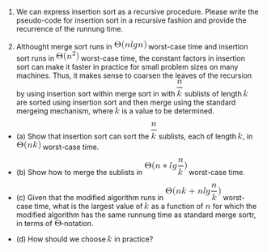 1. We can express insertion sort as a recursive procedure. Please write the pseudo-code for insertion sort in a recursive fashion and provide the recurrence of the runnung time.

2. Althought merge sort runs in ![image](https://github.com/jysh1214/ntut_algorithm2018/blob/master/image/CodeCogsEqn.gif) worst-case time and insertion sort runs in ![image](https://github.com/jysh1214/ntut_algorithm2018/blob/master/image/CodeCogsEqn_1.gif) worst-case time, the constant factors in insertion sort can make it faster in practice for small problem sizes on many machines. Thus, it makes sense to coarsen the leaves of the recursion by using insertion sort within merge sort in with ![image](https://github.com/jysh1214/ntut_algorithm2018/blob/master/image/CodeCogsEqn_2.gif) sublists of length ![image](https://github.com/jysh1214/ntut_algorithm2018/blob/master/image/CodeCogsEqn_3.gif) are sorted using insertion sort and then merge using the standard mergeing mechanism, where ![image](https://github.com/jysh1214/ntut_algorithm2018/blob/master/image/CodeCogsEqn_3.gif) is a value to be determined.

  - (a) Show that insertion sort can sort the ![image](https://github.com/jysh1214/ntut_algorithm2018/blob/master/image/CodeCogsEqn_2.gif) sublists, each of length ![image](https://github.com/jysh1214/ntut_algorithm2018/blob/master/image/CodeCogsEqn_3.gif), in ![image](https://github.com/jysh1214/ntut_algorithm2018/blob/master/image/CodeCogsEqn_4.gif) worst-case time.
  
  - (b) Show how to merge the sublists in ![image](https://github.com/jysh1214/ntut_algorithm2018/blob/master/image/CodeCogsEqn_5.gif) worst-case time.
  
  - (c) Given that the modified algorithm runs in ![image](https://github.com/jysh1214/ntut_algorithm2018/blob/master/image/CodeCogsEqn_6.gif) worst-case time, what is the largest value of ![image](https://github.com/jysh1214/ntut_algorithm2018/blob/master/image/CodeCogsEqn_3.gif) as a function of ![image](https://github.com/jysh1214/ntut_algorithm2018/blob/master/image/CodeCogsEqn_7.gif) for which the modified algorithm has the same runnung time as standard merge sortr, in terms of ![image](https://github.com/jysh1214/ntut_algorithm2018/blob/master/image/CodeCogsEqn_8.gif)-notation.
  
  - (d) How should we choose ![image](https://github.com/jysh1214/ntut_algorithm2018/blob/master/image/CodeCogsEqn_3.gif) in practice?
